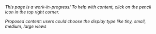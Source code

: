 _This page is a work-in-progress! To help with content, click on the pencil icon in the top right corner._

_Proposed content: users could choose the display type like tiny, small, medium, large views_